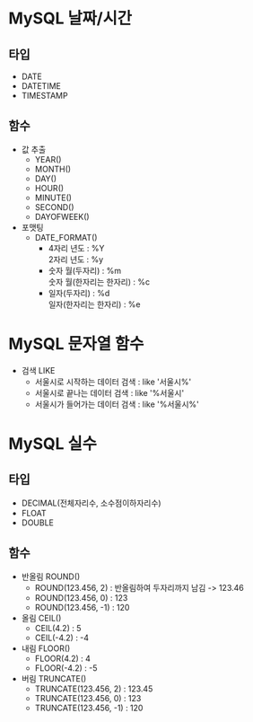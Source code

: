 # MySQL 날짜/시간
## 타입
- DATE
- DATETIME
- TIMESTAMP
  

## 함수
- 값 추출
    - YEAR()
    - MONTH()
    - DAY()
    - HOUR()
    - MINUTE()
    - SECOND()
    - DAYOFWEEK()
- 포맷팅
    - DATE_FORMAT()  
        - 4자리 년도 : %Y  
          2자리 년도 : %y
        - 숫자 월(두자리) : %m   
          숫자 월(한자리는 한자리) : %c  
        - 일자(두자리) : %d  
          일자(한자리는 한자리) : %e  
  
    
# MySQL 문자열 함수
- 검색 LIKE
    - 서울시로 시작하는 데이터 검색 : like '서울시%'
    - 서울시로 끝나는 데이터 검색 : like '%서울시'
    - 서울시가 들어가는 데이터 검색 : like '%서울시%'
  
  
# MySQL 실수
## 타입
- DECIMAL(전체자리수, 소수점이하자리수)
- FLOAT
- DOUBLE
  
  
## 함수
- 반올림 ROUND()
    - ROUND(123.456, 2) : 반올림하여 두자리까지 남김 -> 123.46
    - ROUND(123.456, 0) : 123
    - ROUND(123.456, -1) : 120
- 올림 CEIL()
    - CEIL(4.2) : 5
    - CEIL(-4.2) : -4
- 내림 FLOOR()
    - FLOOR(4.2) : 4
    - FLOOR(-4.2) : -5
- 버림 TRUNCATE()
    - TRUNCATE(123.456, 2) : 123.45
    - TRUNCATE(123.456, 0) : 123
    - TRUNCATE(123.456, -1) : 120
